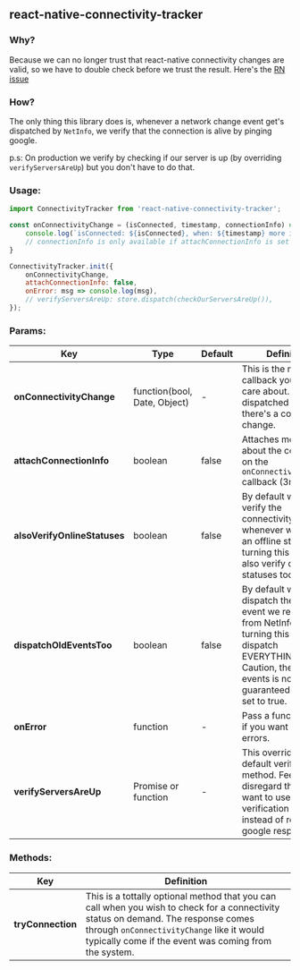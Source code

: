 ## react-native-connectivity-tracker


### Why?
Because we can no longer trust that react-native connectivity changes are valid, so we have to double check before we trust the result.
Here's the [RN issue](https://github.com/facebook/react-native/issues/8615)


### How?

The only thing this library does is, whenever a network change event get's dispatched by `NetInfo`, we verify that the connection is alive by pinging google.

p.s: On production we verify by checking if our server is up (by overriding `verifyServersAreUp`) but you don't have to do that.

### Usage:

```javascript
import ConnectivityTracker from 'react-native-connectivity-tracker';

const onConnectivityChange = (isConnected, timestamp, connectionInfo) => {
    console.log(`isConnected: ${isConnected}, when: ${timestamp} more info: ${JSON.stringify(connectionInfo)}`)
    // connectionInfo is only available if attachConnectionInfo is set to true
}

ConnectivityTracker.init({
    onConnectivityChange,
    attachConnectionInfo: false,
    onError: msg => console.log(msg),
    // verifyServersAreUp: store.dispatch(checkOurServersAreUp()),
});
```
    

### Params:

|Key 	| Type 	| Default	| Definition	 |
| ---	| --- 	| ---- 		| ----------- 	 |
| **onConnectivityChange**  	| function(bool, Date, Object)  | -  | This is the main callback you should care about. It get's dispatched whenever there's a connectivity change. |
| **attachConnectionInfo**   	| boolean  			| false | Attaches more details about the connection on the `onConnectivityChange` callback (3rd param) |
| **alsoVerifyOnlineStatuses**   	| boolean  			| false | By default we only verify the connectivity whenever we receive an offline status. By turning this on we'll also verify online statuses too. |
| **dispatchOldEventsToo**   	| boolean  			| false | By default we only dispatch the latest event we received from NetInfo. By turning this on we'll dispatch EVERYTHING. Caution, the order of events is not guaranteed if this is set to true. |
| **onError** 			| function  			| - | Pass a function here if you want to log errors.   |
| **verifyServersAreUp**   	| Promise or function 		| - | This overrides the default verification method. Feel free to disregard this, unless  want to use your own verification method, instead of relying to google responces.  |


### Methods:

|Key 	|  Definition	 |
| ---	|  ----------- 	 |
| **tryConnection**   | This is a tottally optional method that you can call when you wish to check for a connectivity status on demand. The response comes through `onConnectivityChange` like it would typically come if the event was coming from the system.|
